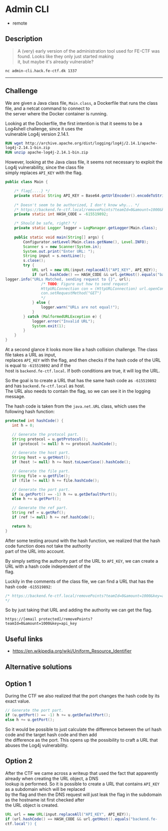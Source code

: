 # Admin CLI

* remote

## Description

> A (very) early version of the administration tool used for FE-CTF was found.
> Looks like they only just started making  
> it, but maybe it's already vulnerable?

```shell  
nc admin-cli.hack.fe-ctf.dk 1337  
```

---

## Challenge

We are given a Java class file, `Main.class`, a Dockerfile that runs the class
file, and a netcat command to connect to  
the server where the Docker container is running.

Looking at the Dockerfile, the first intention is that it seems to be a
Log4shell challenge, since it uses the  
vulnerable Log4j version 2.14.1.

```dockerfile  
RUN wget http://archive.apache.org/dist/logging/log4j/2.14.1/apache-
log4j-2.14.1-bin.zip  
RUN unzip apache-log4j-2.14.1-bin.zip  
```

However, looking at the Java class file, it seems not necessary to exploit the
Log4j vulnerability, since the class file  
simply replaces ``API_KEY`` with the flag.

```java  
public class Main {

	/* flag{....} */  
	private static String API_KEY = Base64.getUrlEncoder().encodeToString(System.getenv("FLAG").getBytes());  
  
	/* Doesn't seem to be authorized, I don't know why... */  
	/* https://backend.fe-ctf.local/removePoints?teamId=0&amount=1000&key=api_key */  
	private static int HASH_CODE = -615519892;

	/* Should be safe, right? */  
	private static Logger logger = LogManager.getLogger(Main.class);  
  
	public static void main(String[] args) {  
		Configurator.setLevel(Main.class.getName(), Level.INFO);  
		Scanner s = new Scanner(System.in);  
		System.out.print("Enter URL: ");  
		String input = s.nextLine();  
		s.close();  
		try {  
			URL url = new URL(input.replaceAll("API_KEY", API_KEY));  
			if (url.hashCode() == HASH_CODE && url.getHost().equals("backend.fe-ctf.local")) {  
logger.info("URLs Matched, sending request to {}", url);  
				/* TODO: Figure out how to send request  
				HttpURLConnection con = (HttpURLConnection) url.openConnection();  
				con.setRequestMethod("GET")  
				*/  
			} else {  
				logger.warn("URLs are not equal!");  
			}  
		} catch (MalformedURLException e) {  
			logger.error("Invalid URL");  
			System.exit(1);  
		}  
	}  
}  
```

At a second glance it looks more like a hash collision challenge. The class
file takes a URL as input,  
replaces ``API_KEY`` with the flag, and then checks if the hash code of the
URL is equal to ``-615519892`` and if the  
host is ``backend.fe-ctf.local``. If both conditions are true, it will log the
URL.

So the goal is to create a URL that has the same hash code as ``-615519892``
and has ``backend.fe-ctf.local`` as host.  
The URL also needs to contain the flag, so we can see it in the logging
message.

The hash code is taken from the ``java.net.URL`` class, which uses the
following hash function:

```java  
protected int hashCode() {  
   int h = 0;

   // Generate the protocol part.  
   String protocol = u.getProtocol();  
   if (protocol != null) h += protocol.hashCode();

   // Generate the host part.  
   String host = u.getHost();  
   if (host != null) h += host.toLowerCase().hashCode();

   // Generate the file part.  
   String file = u.getFile();  
   if (file != null) h += file.hashCode();

   // Generate the port part.  
   if (u.getPort() == -1) h += u.getDefaultPort();  
   else h += u.getPort();

   // Generate the ref part.  
   String ref = u.getRef();  
   if (ref != null) h += ref.hashCode();

   return h;  
}  
```

After some testing around with the hash function, we realized that the hash
code function does not take the authority  
part of the URL into account.

By simply setting the authority part of the URL to ``API_KEY``, we can create
a URL with a hash code independent of the  
flag.

Luckily in the comments of the class file, we can find a URL that has the hash
code ``-615519892``:

```java  
/* https://backend.fe-ctf.local/removePoints?teamId=0&amount=1000&key=api_key
*/  
```

So by just taking that URL and adding the authority we can get the flag.

```  
https://[email protected]/removePoints?teamId=0&amount=1000&key=api_key  
```

## Useful links

* https://en.wikipedia.org/wiki/Uniform_Resource_Identifier

## Alternative solutions

## Option 1

During the CTF we also realized that the port changes the hash code by its
exact value.

```java  
// Generate the port part.  
if (u.getPort() == -1) h += u.getDefaultPort();  
else h += u.getPort();  
```

So it would be possible to just calculate the difference between the url hash
code and the target hash code and then add  
the difference as the port. This opens up the possibility to craft a URL that
abuses the Log4j vulnerability.

## Option 2

After the CTF we came across a writeup that used the fact that apparently
already when creating the URL object, a DNS  
lookup is performed. So it is possible to create a URL that contains
``API_KEY`` as a subdomain which will be replaced  
by the flag and then the DNS request will just leak the flag in the subdomain
as the hostname ist first checked after  
the URL object is created.

```java  
URL url = new URL(input.replaceAll("API_KEY", API_KEY));  
if (url.hashCode() == HASH_CODE && url.getHost().equals("backend.fe-
ctf.local")) {  
```